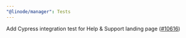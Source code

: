 ```yaml
---
"@linode/manager": Tests
---
```


Add Cypress integration test for Help & Support landing page ([#10616](https://github.com/linode/manager/pull/10616))
